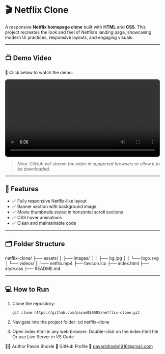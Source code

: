 # 🎬 Netflix Clone

A responsive **Netflix homepage clone** built with **HTML** and **CSS**. This project recreates the look and feel of Netflix’s landing page, showcasing modern UI practices, responsive layouts, and engaging visuals.

---

## 📺 Demo Video

🎥 Click below to watch the demo:

<video src="./assets/videos/netflix.mp4" controls width="100%" style="border-radius: 8px;">
  Your browser does not support the video tag.
</video>

> *Note: GitHub will stream the video in supported browsers or allow it to be downloaded.*

---

## 🚀 Features

- ✅ Fully responsive Netflix-like layout
- ✅ Banner section with background image
- ✅ Movie thumbnails styled in horizontal scroll sections
- ✅ CSS hover animations
- ✅ Clean and maintainable code

---

## 🗂 Folder Structure

netflix-clone/
 ├── assets/
 │   ├── images/
 │   │   ├── bg.jpg
 │   │   └── logo.svg
 │   └── videos/
 │       └── netflix.mp4
 ├── favicon.ico
 ├── index.html
 ├── style.css
 ├── README.md

---

## 💻 How to Run

1. Clone the repository:
   ```bash
   git clone https://github.com/pavan050505/netflix-clone.git
   
2. Navigate into the project folder:
   cd netflix-clone
   
4. Open index.html in any web browser:
   Double-click on the index.html file
   Or use Live Server in VS Code

👨‍💻 Author
Pavan Bhosle
🔗 GitHub Profile
📧 pavanbhosle1616@gmail.com
